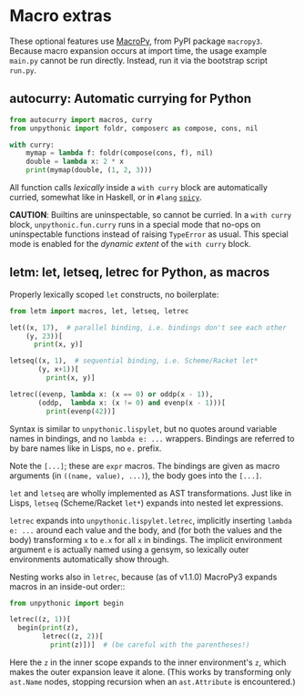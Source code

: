 # Macro extras

These optional features use [MacroPy](https://github.com/azazel75/macropy), from PyPI package ``macropy3``. Because macro expansion occurs at import time, the usage example `main.py` cannot be run directly. Instead, run it via the bootstrap script `run.py`.

## autocurry: Automatic currying for Python

```python
from autocurry import macros, curry
from unpythonic import foldr, composerc as compose, cons, nil

with curry:
    mymap = lambda f: foldr(compose(cons, f), nil)
    double = lambda x: 2 * x
    print(mymap(double, (1, 2, 3)))
```

All function calls *lexically* inside a ``with curry`` block are automatically curried, somewhat like in Haskell, or in ``#lang`` [``spicy``](https://github.com/Technologicat/spicy).

**CAUTION**: Builtins are uninspectable, so cannot be curried. In a ``with curry`` block, ``unpythonic.fun.curry`` runs in a special mode that no-ops on uninspectable functions instead of raising ``TypeError`` as usual. This special mode is enabled for the *dynamic extent* of the ``with curry`` block.


## letm: let, letseq, letrec for Python, as macros

Properly lexically scoped ``let`` constructs, no boilerplate:

```python
from letm import macros, let, letseq, letrec

let((x, 17),  # parallel binding, i.e. bindings don't see each other
    (y, 23))[
      print(x, y)]

letseq((x, 1),  # sequential binding, i.e. Scheme/Racket let*
       (y, x+1))[
         print(x, y)]

letrec((evenp, lambda x: (x == 0) or oddp(x - 1)),
       (oddp,  lambda x: (x != 0) and evenp(x - 1)))[
         print(evenp(42))]
```

Syntax is similar to ``unpythonic.lispylet``, but no quotes around variable names in bindings, and no ``lambda e: ...`` wrappers. Bindings are referred to by bare names like in Lisps, no ``e.`` prefix.

Note the ``[...]``; these are ``expr`` macros. The bindings are given as macro arguments (in ``((name, value), ...)``), the body goes into the ``[...]``.

``let`` and ``letseq`` are wholly implemented as AST transformations. Just like in Lisps, ``letseq`` (Scheme/Racket ``let*``) expands into nested let expressions.

``letrec`` expands into ``unpythonic.lispylet.letrec``, implicitly inserting ``lambda e: ...`` around each value and the body, and (for both the values and the body) transforming ``x`` to ``e.x`` for all ``x`` in bindings. The implicit environment argument ``e`` is actually named using a gensym, so lexically outer environments automatically show through.

Nesting works also in ``letrec``, because (as of v1.1.0) MacroPy3 expands macros in an inside-out order::

```python
from unpythonic import begin

letrec((z, 1))[
  begin(print(z),
        letrec((z, 2))[
          print(z)])]  # (be careful with the parentheses!)
```

Here the ``z`` in the inner scope expands to the inner environment's ``z``, which makes the outer expansion leave it alone. (This works by transforming only ``ast.Name`` nodes, stopping recursion when an ``ast.Attribute`` is encountered.)

